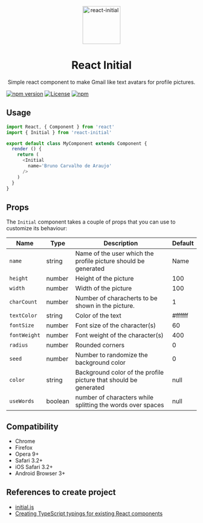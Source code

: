 <p align="center">
  <img
    width="100px"
    heigth="100px"
    src="https://upload.wikimedia.org/wikipedia/commons/thumb/9/91/Silver_medal_icon_%28S_initial%29.svg/2000px-Silver_medal_icon_%28S_initial%29.svg.png"
    alt="react-initial">
</p>
<h1 align="center">React Initial</h1>
<p align="center">Simple react component to make Gmail like text avatars for profile pictures.</p>

[![npm version](https://badge.fury.io/js/react-initial.svg)](http://badge.fury.io/js/react-initial)
[![License](https://img.shields.io/npm/l/react-initial.svg)](https://www.npmjs.com/package/react-initial) 
[![npm](https://img.shields.io/npm/dt/react-initial.svg)]()

## Usage

```js
import React, { Component } from 'react'
import { Initial } from 'react-initial'

export default class MyComponent extends Component {
  render () {
    return (
      <Initial
        name='Bruno Carvalho de Araujo'
      />
    )
  }
}
```

## Props

The `Initial` component takes a couple of props that you can use to customize its behaviour:

| **Name**     |**Type**| **Description**                                                 |**Default**|
|--------------|--------|-----------------------------------------------------------------|-----------|
| `name`       | string | Name of the user which the profile picture should be generated  | Name      |
| `height`     | number | Height of the picture                                           | 100       |
| `width`      | number | Width of the picture                                            | 100       |
| `charCount`  | number | Number of characherts to be shown in the picture.               | 1         |
| `textColor`  | string | Color of the text                                               | #ffffff   |
| `fontSize`   | number | Font size of the character(s)                                   | 60        |
| `fontWeight` | number | Font weight of the character(s)                                 | 400       |
| `radius`     | number | Rounded corners                                                 | 0         |
| `seed`       | number | Number to randomize the background color                        | 0         |
| `color`      | string | Background color of the profile picture that should be generated| null      |
| `useWords`   | boolean | number of characters while splitting the words over spaces     | null      |

## Compatibility

- Chrome
- Firefox
- Opera 9+
- Safari 3.2+
- iOS Safari 3.2+
- Android Browser 3+

## References to create project

- [initial.js](https://github.com/judesfernando/initial.js)
- [Creating TypeScript typings for existing React components](https://templecoding.com/blog/2016/03/31/creating-typescript-typings-for-existing-react-components/)
